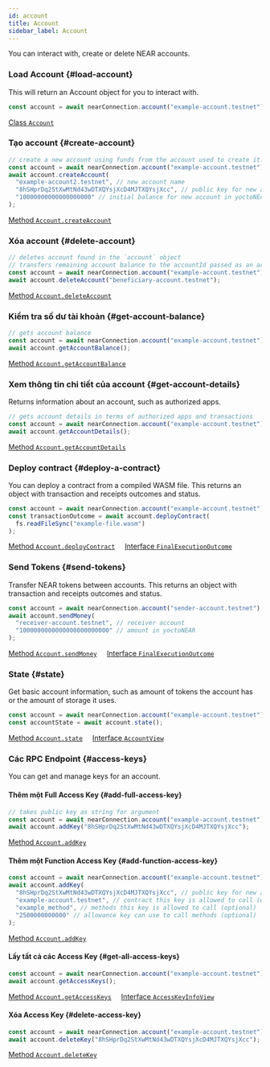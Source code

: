 ```yaml
---
id: account
title: Account
sidebar_label: Account
---
```


You can interact with, create or delete NEAR accounts.

### Load Account {#load-account}

This will return an Account object for you to interact with.

```js
const account = await nearConnection.account("example-account.testnet");
```

[<span className="typedoc-icon typedoc-icon-class"></span> Class `Account`](https://near.github.io/near-api-js/classes/near_api_js.account.Account.html)

### Tạo account {#create-account}

```js
// create a new account using funds from the account used to create it.
const account = await nearConnection.account("example-account.testnet");
await account.createAccount(
  "example-account2.testnet", // new account name
  "8hSHprDq2StXwMtNd43wDTXQYsjXcD4MJTXQYsjXcc", // public key for new account
  "10000000000000000000" // initial balance for new account in yoctoNEAR
);
```

[<span className="typedoc-icon typedoc-icon-method"></span> Method `Account.createAccount`](https://near.github.io/near-api-js/classes/near_api_js.account.Account.html#createAccount)

### Xóa account {#delete-account}

```js
// deletes account found in the `account` object
// transfers remaining account balance to the accountId passed as an argument
const account = await nearConnection.account("example-account.testnet");
await account.deleteAccount("beneficiary-account.testnet");
```

[<span className="typedoc-icon typedoc-icon-method"></span> Method `Account.deleteAccount`](https://near.github.io/near-api-js/classes/near_api_js.account.Account.html#deleteAccount)

### Kiểm tra số dư tài khoản {#get-account-balance}

```js
// gets account balance
const account = await nearConnection.account("example-account.testnet");
await account.getAccountBalance();
```

[<span className="typedoc-icon typedoc-icon-method"></span> Method `Account.getAccountBalance`](https://near.github.io/near-api-js/classes/near_api_js.account.Account.html#getAccountBalance)

### Xem thông tin chi tiết của account {#get-account-details}

Returns information about an account, such as authorized apps.

```js
// gets account details in terms of authorized apps and transactions
const account = await nearConnection.account("example-account.testnet");
await account.getAccountDetails();
```

[<span className="typedoc-icon typedoc-icon-method"></span> Method `Account.getAccountDetails`](https://near.github.io/near-api-js/classes/near_api_js.account.Account.html#getAccountDetails)

### Deploy contract {#deploy-a-contract}

You can deploy a contract from a compiled WASM file. This returns an object with transaction and receipts outcomes and status.

```js
const account = await nearConnection.account("example-account.testnet");
const transactionOutcome = await account.deployContract(
  fs.readFileSync("example-file.wasm")
);
```

[<span className="typedoc-icon typedoc-icon-method"></span> Method `Account.deployContract`](https://near.github.io/near-api-js/classes/near_api_js.account.Account.html#deployContract) &nbsp;&nbsp;&nbsp; [<span className="typedoc-icon typedoc-icon-interface"></span> Interface `FinalExecutionOutcome`](https://near.github.io/near-api-js/interfaces/_near_js_types.provider_response.FinalExecutionOutcome.html)

### Send Tokens {#send-tokens}

Transfer NEAR tokens between accounts. This returns an object with transaction and receipts outcomes and status.

```js
const account = await nearConnection.account("sender-account.testnet");
await account.sendMoney(
  "receiver-account.testnet", // receiver account
  "1000000000000000000000000" // amount in yoctoNEAR
);
```

[<span className="typedoc-icon typedoc-icon-method"></span> Method `Account.sendMoney`](https://near.github.io/near-api-js/classes/near_api_js.account.Account.html#sendMoney) &nbsp;&nbsp;&nbsp; [<span className="typedoc-icon typedoc-icon-interface"></span> Interface `FinalExecutionOutcome`](https://near.github.io/near-api-js/interfaces/_near_js_types.provider_response.FinalExecutionOutcome.html)

### State {#state}

Get basic account information, such as amount of tokens the account has or the amount of storage it uses.

```js
const account = await nearConnection.account("example-account.testnet");
const accountState = await account.state();
```

[<span className="typedoc-icon typedoc-icon-method"></span> Method `Account.state`](https://near.github.io/near-api-js/classes/near_api_js.account.Account.html#state) &nbsp;&nbsp;&nbsp; [<span className="typedoc-icon typedoc-icon-interface"></span> Interface `AccountView`](https://near.github.io/near-api-js/interfaces/near_api_js.providers_provider.AccountView.html)

### Các RPC Endpoint {#access-keys}

You can get and manage keys for an account.

#### Thêm một Full Access Key {#add-full-access-key}

```js
// takes public key as string for argument
const account = await nearConnection.account("example-account.testnet");
await account.addKey("8hSHprDq2StXwMtNd43wDTXQYsjXcD4MJTXQYsjXcc");
```

[<span className="typedoc-icon typedoc-icon-method"></span> Method `Account.addKey`](https://near.github.io/near-api-js/classes/near_api_js.account.Account.html#addKey)

#### Thêm một Function Access Key {#add-function-access-key}

```js
const account = await nearConnection.account("example-account.testnet");
await account.addKey(
  "8hSHprDq2StXwMtNd43wDTXQYsjXcD4MJTXQYsjXcc", // public key for new account
  "example-account.testnet", // contract this key is allowed to call (optional)
  "example_method", // methods this key is allowed to call (optional)
  "2500000000000" // allowance key can use to call methods (optional)
);
```

[<span className="typedoc-icon typedoc-icon-method"></span> Method `Account.addKey`](https://near.github.io/near-api-js/classes/near_api_js.account.Account.html#addKey)

#### Lấy tất cả các Access Key {#get-all-access-keys}

```js
const account = await nearConnection.account("example-account.testnet");
await account.getAccessKeys();
```

[<span className="typedoc-icon typedoc-icon-method"></span> Method `Account.getAccessKeys`](https://near.github.io/near-api-js/classes/near_api_js.account.Account.html#getAccessKeys) &nbsp;&nbsp;&nbsp; [<span className="typedoc-icon typedoc-icon-interface"></span> Interface `AccessKeyInfoView`](https://near.github.io/near-api-js/interfaces/near_api_js.providers_provider.AccessKeyInfoView.html)

#### Xóa Access Key {#delete-access-key}

```js
const account = await nearConnection.account("example-account.testnet");
await account.deleteKey("8hSHprDq2StXwMtNd43wDTXQYsjXcD4MJTXQYsjXcc");
```

[<span className="typedoc-icon typedoc-icon-method"></span> Method `Account.deleteKey`](https://near.github.io/near-api-js/classes/near_api_js.account.Account.html#deleteKey)
